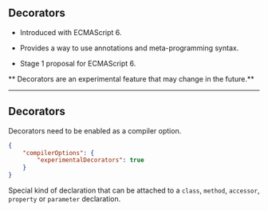 ## Decorators

- Introduced with ECMAScript 6. 
<!-- .element class="fragment" data-fragment-index="0" -->
- Provides a way to use annotations and meta-programming syntax.
<!-- .element class="fragment" data-fragment-index="1" -->
- Stage 1 proposal for ECMAScript 6.
<!-- .element class="fragment" data-fragment-index="2" -->

** Decorators are an experimental feature that may change in the future.**
<!-- .element class="fragment" data-fragment-index="2" -->

---

## Decorators

Decorators need to be enabled as a compiler option.

```json
{
    "compilerOptions": {
        "experimentalDecorators": true
    }
}
```

Special kind of declaration that can be attached to a `class`, `method`, `accessor`, `property` or `parameter` declaration.

<!-- .element class="fragment" data-fragment-index="0" -->